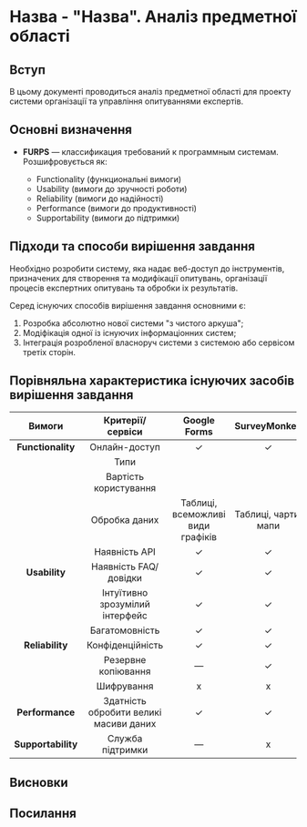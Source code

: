 # Назва - "Назва". Аналіз предметної області

## Вступ
В цьому документі проводиться аналіз предметної області для проекту системи організації та управління опитуваннями експертів.


## Основні визначення

+ **FURPS** — классификация требований к программным системам. Розшифровується як:

  + Functionality (функциональні вимоги)
  + Usability (вимоги до зручності роботи)
  + Reliability (вимоги до надійності)
  + Performance (вимоги до продуктивності)
  + Supportability (вимоги до підтримки)

## Підходи та способи вирішення завдання

  Необхідно розробити систему, яка надає веб-доступ до інструментів, призначених для створення та модифікації опитувань, організації процесів експертних опитувань та обробки іх результатів.

Серед існуючих способів вирішення завдання основними є:

1. Розробка абсолютно нової системи "з чистого аркуша";
2. Модіфікація одної із існуючих інформаціонних систем;
3. Інтеграція розробленої власноруч системи з системою або сервісом третіх сторін.

## Порівняльна характеристика існуючих засобів вирішення завдання
 |Вимоги| Критерії/сервіси | Google Forms | SurveyMonkey | Survio | SurveyJS | Сістема “ОСА”  |
|:----:| :--------------: | :-------: | :--------------------: |  :----------------------: 	 |:------------------:| :------:  |
| **Functionality** | Онлайн-доступ 			 | ✓ | ✓ | ✓ | ✓ | ✓ |
|      | Типи             |  |  |  |  |  |
|      | Вартість користування     |  |  |  |  |  |
|      | Обробка даних  | Таблиці, всеможливі види графіків | Таблиці, чарти, мапи | Гістограми, картограми і т.д. |  Таблиці, текст, мапи й інша інфографіка  | Таблиці, графіки, діаграми |
|      | Наявність API |     ✓      |      ✓      |       —       |       ✓       |     —      |
| **Usability** | Наявність FAQ/довідки |  ✓  |      ✓      |      ✓        |       ✓       |     ✓      |
|      | Інтуїтивно зрозумілий інтерфейс |    ✓   |     ✓        |       ✓      |        ✓       |      —       |
|      | Багатомовність |         ✓            |        ✓     |        ✓     |        ✓       |      ✓     |
| **Reliability** | Конфіденційність |     ✓      |      ✓      |       ✓     |        ✓      |       ✓     |
|      | Резервне копіювання |          —        |       ✓     |       ✓     |        х      |      —      |
|			 | Шифрування |          х        |       х     |       х     |        х      |      х      |         
| **Performance** | Здатність обробити великі масиви даних |     ✓     |      ✓      |      ✓      |       ✓       |      ✓      |
| **Supportability** | Служба підтримки | — | х | х | х | х |

## Висновки



## Посилання


